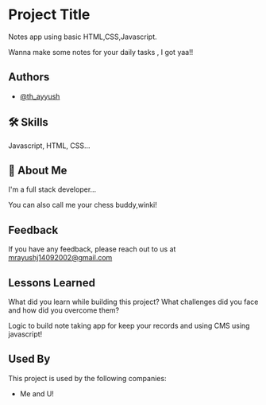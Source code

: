 
# Project Title
Notes app using basic HTML,CSS,Javascript.

Wanna make some notes for your daily tasks , I got yaa!!
 


## Authors

- [@th_ayyush](https://www.github.com/th_ayyush)


## 🛠 Skills
Javascript, HTML, CSS...


## 🚀 About Me
I'm a full stack developer...

You can also call me your chess buddy,winki!
## Feedback

If you have any feedback, please reach out to us at mrayushj14092002@gmail.com


## Lessons Learned

What did you learn while building this project? What challenges did you face and how did you overcome them?

Logic to build note taking app for keep your records and using CMS using javascript!
## Used By

This project is used by the following companies:

- Me and U!

